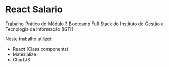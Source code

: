 # React Salario

Trabalho Prático do Módulo 3 Bootcamp Full Stack do Instituto de Gestão e Tecnologia da Informação (IGTI)

Neste trabalho utilizei:

-   React (Class components)
-   Materialize
-   ChartJS
